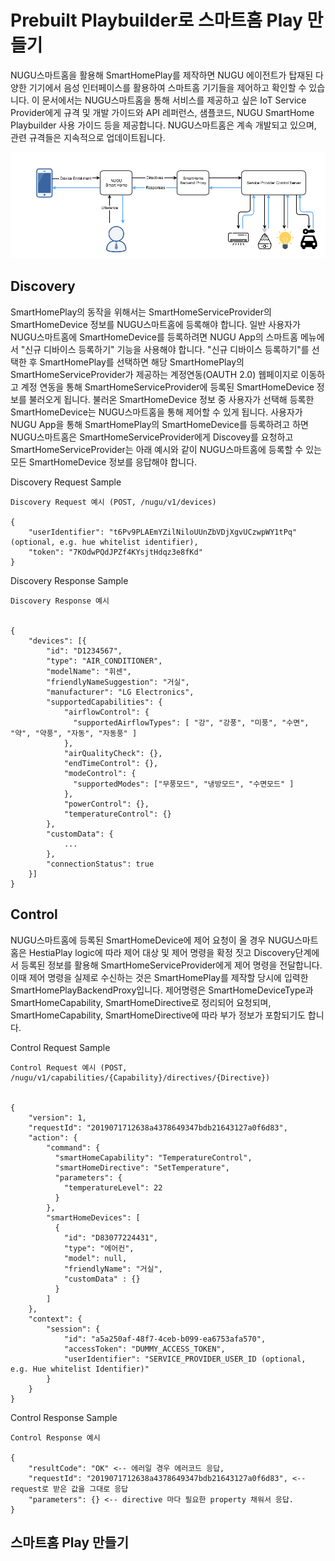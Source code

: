 # Prebuilt Playbuilder로 스마트홈 Play 만들기

NUGU스마트홈을 활용해 SmartHomePlay를 제작하면 NUGU 에이전트가 탑재된 다양한 기기에서 음성 인터페이스를 활용하여 스마트홈 기기들을 제어하고 확인할 수 있습니다. 이 문서에서는 NUGU스마트홈을 통해 서비스를 제공하고 싶은 IoT Service Provider에게 규격 및 개발 가이드와 API 레퍼런스, 샘플코드, NUGU SmartHome Playbuilder 사용 가이드 등을 제공합니다. NUGU스마트홈은 계속 개발되고 있으며, 관련 규격들은 지속적으로 업데이트됩니다.

![](.gitbook/assets/hestia.png)

## Discovery

SmartHomePlay의 동작을 위해서는 SmartHomeServiceProvider의 SmartHomeDevice 정보를 NUGU스마트홈에 등록해야 합니다. 일반 사용자가 NUGU스마트홈에 SmartHomeDevice를 등록하려면 NUGU App의 스마트홈 메뉴에서 "신규 디바이스 등록하기" 기능을 사용해야 합니다. "신규 디바이스 등록하기"를 선택한 후 SmartHomePlay를 선택하면 해당 SmartHomePlay의 SmartHomeServiceProvider가 제공하는 계정연동\(OAUTH 2.0\) 웹페이지로 이동하고 계정 연동을 통해 SmartHomeServiceProvider에 등록된 SmartHomeDevice 정보를 불러오게 됩니다. 불러온 SmartHomeDevice 정보 중 사용자가 선택해 등록한 SmartHomeDevice는 NUGU스마트홈을 통해 제어할 수 있게 됩니다. 사용자가 NUGU App을 통해 SmartHomePlay의 SmartHomeDevice를 등록하려고 하면 NUGU스마트홈은 SmartHomeServiceProvider에게 Discovey를 요청하고 SmartHomeServiceProvider는 아래 예시와 같이 NUGU스마트홈에 등록할 수 있는 모든 SmartHomeDevice 정보를 응답해야 합니다.

Discovery Request Sample

```text
Discovery Request 예시 (POST, /nugu/v1/devices)
  
{
    "userIdentifier": "t6Pv9PLAEmYZilNiloUUnZbVDjXgvUCzwpWY1tPq" (optional, e.g. hue whitelist identifier),
    "token": "7KOdwPQdJPZf4KYsjtHdqz3e8fKd"
}
```

Discovery Response Sample

```text
Discovery Response 예시
  
  
{
    "devices": [{
        "id": "D1234567",
        "type": "AIR_CONDITIONER",
        "modelName": "휘센",
        "friendlyNameSuggestion": "거실",
        "manufacturer": "LG Electronics",
        "supportedCapabilities": {
            "airflowControl": {
              "supportedAirflowTypes": [ "강", "강풍", "미풍", "수면", "약", "약풍", "자동", "자동풍" ]
            },
            "airQualityCheck": {},
            "endTimeControl": {},
            "modeControl": {
              "supportedModes": ["무풍모드", "냉방모드", "수면모드" ]
            },
            "powerControl": {},
            "temperatureControl": {}
        },
        "customData": {
            ...
        },
        "connectionStatus": true
    }]
}
```

## Control

NUGU스마트홈에 등록된 SmartHomeDevice에 제어 요청이 올 경우 NUGU스마트홈은 HestiaPlay logic에 따라 제어 대상 및 제어 명령을 확정 짓고 Discovery단계에서 등록된 정보를 활용해 SmartHomeServiceProvider에게 제어 명령을 전달합니다. 이때 제어 명령을 실제로 수신하는 것은 SmartHomePlay를 제작할 당시에 입력한 SmartHomePlayBackendProxy입니다. 제어명령은 SmartHomeDeviceType과 SmartHomeCapability, SmartHomeDirective로 정리되어 요청되며, SmartHomeCapability, SmartHomeDirective에 따라 부가 정보가 포함되기도 합니다.

Control Request Sample

```text
Control Request 예시 (POST, /nugu/v1/capabilities/{Capability}/directives/{Directive})
  
  
{
    "version": 1,
    "requestId": "2019071712638a4378649347bdb21643127a0f6d83",
    "action": {
        "command": {
          "smartHomeCapability": "TemperatureControl",
          "smartHomeDirective": "SetTemperature",
          "parameters": {
            "temperatureLevel": 22
          }
        },
        "smartHomeDevices": [
          {
            "id": "D83077224431",
            "type": "에어컨",
            "model": null,
            "friendlyName": "거실",
            "customData" : {}
          }
        ]
    },
    "context": {
        "session": {
            "id": "a5a250af-48f7-4ceb-b099-ea6753afa570",
            "accessToken": "DUMMY_ACCESS_TOKEN",
            "userIdentifier": "SERVICE_PROVIDER_USER_ID (optional, e.g. Hue whitelist Identifier)"
        }
    }
}
```

Control Response Sample

```text
Control Response 예시
  
{
    "resultCode": "OK" <-- 에러일 경우 에러코드 응답,
    "requestId": "2019071712638a4378649347bdb21643127a0f6d83", <-- request로 받은 값을 그대로 응답
    "parameters": {} <-- directive 마다 필요한 property 채워서 응답.
}
```

## 스마트홈 Play 만들기

